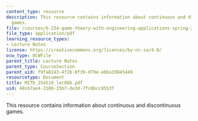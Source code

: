 ```yaml
---
content_type: resource
description: This resource contains information about continuous and discontinuous
  games.
file: /courses/6-254-game-theory-with-engineering-applications-spring-2010/48cb7ae4210825b7de3d7fc0bcc8553f_MIT6_254S10_lec06b.pdf
file_type: application/pdf
learning_resource_types:
- Lecture Notes
license: https://creativecommons.org/licenses/by-nc-sa/4.0/
ocw_type: OCWFile
parent_title: Lecture Notes
parent_type: CourseSection
parent_uid: f9fa8243-4f2b-8f39-d79e-e6ba19845449
resourcetype: Document
title: MIT6_254S10_lec06b.pdf
uid: 48cb7ae4-2108-25b7-de3d-7fc0bcc8553f
---
```

This resource contains information about continuous and discontinuous games.